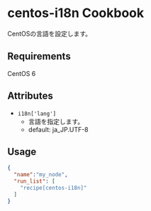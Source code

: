 centos-i18n Cookbook
====================
CentOSの言語を設定します。

Requirements
------------
CentOS 6

Attributes
----------
* `i18n['lang']`
    - 言語を指定します。
    - default: ja_JP.UTF-8

Usage
-----
```json
{
  "name":"my_node",
  "run_list": [
    "recipe[centos-i18n]"
  ]
}
```

